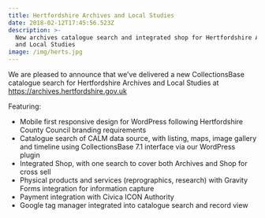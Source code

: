 ```yaml
---
title: Hertfordshire Archives and Local Studies
date: 2018-02-12T17:45:56.523Z
description: >-
  New archives catalogue search and integrated shop for Hertfordshire Archives
  and Local Studies
image: /img/herts.jpg
---
```

We are pleased to announce that we’ve delivered a new CollectionsBase catalogue search for Hertfordshire Archives and Local Studies at  <https://archives.hertfordshire.gov.uk>

Featuring:

* Mobile first responsive design for WordPress following Hertfordshire County Council branding requirements
* Catalogue search of CALM data source, with listing, maps, image gallery and timeline using CollectionsBase 7.1 interface via our WordPress plugin
* Integrated Shop, with one search to cover both Archives and Shop for cross sell
* Physical products and services (reprographics, research) with Gravity Forms integration for information capture
* Payment integration with Civica ICON Authority
* Google tag manager integrated into catalogue search and record view
